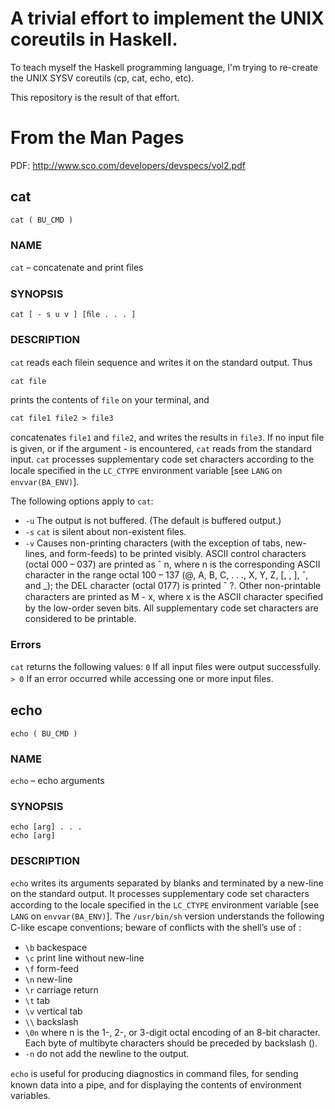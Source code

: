 A trivial effort to implement the UNIX coreutils in Haskell.
============================================================

To teach myself the Haskell programming language, I'm trying to
re-create the UNIX SYSV coreutils (cp, cat, echo, etc).

This repository is the result of that effort.

From the Man Pages
==================
PDF: http://www.sco.com/developers/devspecs/vol2.pdf

cat
---

`cat ( BU_CMD )`

### NAME

`cat` – concatenate and print ﬁles

### SYNOPSIS

`cat [ - s u v ] [ﬁle . . . ]`

### DESCRIPTION 

`cat` reads each ﬁlein sequence and writes it on the standard
output. Thus 
  
    cat file
  
prints the contents of `file` on your terminal, and 

    cat file1 file2 > file3
  
concatenates `file1` and `file2`, and writes the results in
`file3`. If no input ﬁle is given, or if the argument - is
encountered, `cat` reads from the standard input. `cat` processes
supplementary code set characters according to the locale speciﬁed in
the `LC_CTYPE` environment variable [see `LANG` on `envvar(BA_ENV)`].

The following options apply to `cat`:
- `-u` The output is not buffered. (The default is buffered output.)
- `-s` `cat` is silent about non-existent ﬁles.
- `-v` Causes non-printing characters (with the exception of tabs,
new-lines, and form-feeds) to be printed visibly. ASCII control
characters (octal 000 – 037) are printed as ˆ n, where n is the
corresponding ASCII character in the range octal 100 – 137 (@, A, B,
C, . . ., X, Y, Z, [, \, ], ˆ, and _); the DEL character (octal 0177)
is printed ˆ ?. Other non-printable characters are printed as M - x,
where x is the ASCII character speciﬁed by the low-order seven
bits. All supplementary code set characters are considered to be
printable.

### Errors
`cat` returns the following values:
`0` If all input ﬁles were output successfully.
`> 0` If an error occurred while accessing one or more input ﬁles.

echo
----

`echo ( BU_CMD )`

### NAME
`echo` – echo arguments

### SYNOPSIS

    echo [arg] . . .
    echo [arg]
  
### DESCRIPTION

`echo` writes its arguments separated by blanks and terminated by a
new-line on the standard output. It processes supplementary code set
characters according to the locale speciﬁed in the `LC_CTYPE`
environment variable [see `LANG` on `envvar(BA_ENV)`].  The
`/usr/bin/sh` version understands the following C-like escape
conventions; beware of conﬂicts with the shell’s use of \:

- `\b` backespace
- `\c` print line without new-line
- `\f` form-feed
- `\n` new-line
- `\r` carriage return
- `\t` tab
- `\v` vertical tab
- `\\` backslash
- `\0n` where n is the 1-, 2-, or 3-digit octal encoding of an 8-bit character.
Each byte of multibyte characters should be preceded by backslash
(\).
- `-n` do not add the newline to the output.

`echo` is useful for producing diagnostics in command ﬁles, for
sending known data into a pipe, and for displaying the contents of
environment variables.
